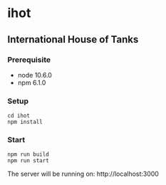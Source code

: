 # ihot
## International House of Tanks

### Prerequisite
- node 10.6.0
- npm 6.1.0

### Setup
  ```
  cd ihot
  npm install
  ```

### Start
  ```
  npm run build
  npm run start
  ```
  The server will be running on: http://localhost:3000